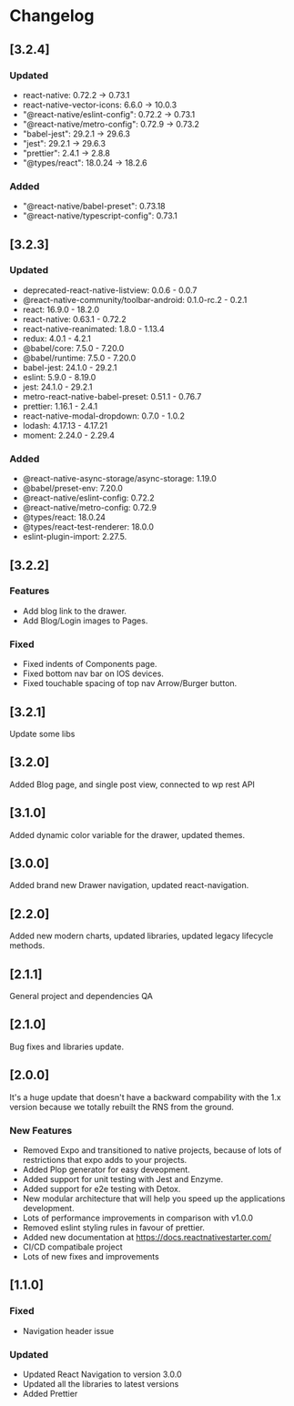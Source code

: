# Changelog

## [3.2.4]
### Updated
- react-native: 0.72.2 -> 0.73.1
- react-native-vector-icons: 6.6.0 -> 10.0.3
- "@react-native/eslint-config": 0.72.2 -> 0.73.1
- "@react-native/metro-config": 0.72.9 -> 0.73.2
- "babel-jest": 29.2.1 -> 29.6.3
- "jest": 29.2.1 -> 29.6.3
- "prettier": 2.4.1 -> 2.8.8
- "@types/react": 18.0.24 -> 18.2.6

### Added
- "@react-native/babel-preset": 0.73.18
- "@react-native/typescript-config": 0.73.1

## [3.2.3]
### Updated
- deprecated-react-native-listview: 0.0.6 - 0.0.7
- @react-native-community/toolbar-android: 0.1.0-rc.2 - 0.2.1
- react: 16.9.0 - 18.2.0
- react-native: 0.63.1 - 0.72.2
- react-native-reanimated: 1.8.0 - 1.13.4
- redux: 4.0.1 - 4.2.1
- @babel/core: 7.5.0 - 7.20.0
- @babel/runtime: 7.5.0 - 7.20.0
- babel-jest: 24.1.0 - 29.2.1
- eslint: 5.9.0 - 8.19.0
- jest: 24.1.0 - 29.2.1
- metro-react-native-babel-preset: 0.51.1 - 0.76.7
- prettier: 1.16.1 - 2.4.1
- react-native-modal-dropdown: 0.7.0 - 1.0.2
- lodash: 4.17.13 - 4.17.21
- moment: 2.24.0 - 2.29.4

### Added
- @react-native-async-storage/async-storage: 1.19.0
- @babel/preset-env: 7.20.0
- @react-native/eslint-config: 0.72.2
- @react-native/metro-config: 0.72.9
- @types/react: 18.0.24
- @types/react-test-renderer: 18.0.0
- eslint-plugin-import: 2.27.5.

## [3.2.2]

### Features
- Add blog link to the drawer.
- Add Blog/Login images to Pages.

### Fixed
- Fixed indents of Components page.
- Fixed bottom nav bar on IOS devices.
- Fixed touchable spacing of top nav Arrow/Burger button.

## [3.2.1]

Update some libs

## [3.2.0]

Added Blog page, and single post view, connected to wp rest API

## [3.1.0]

Added dynamic color variable for the drawer, updated themes.

## [3.0.0]

Added brand new Drawer navigation, updated react-navigation.

## [2.2.0]

Added new modern charts, updated libraries, updated legacy lifecycle methods.

## [2.1.1]

General project and dependencies QA

## [2.1.0]

Bug fixes and libraries update.

## [2.0.0]

It's a huge update that doesn't have a backward compability with the 1.x version because we totally rebuilt the RNS from the ground.

### New Features

- Removed Expo and transitioned to native projects, because of lots of restrictions that expo adds to your projects.
- Added Plop generator for easy deveopment.
- Added support for unit testing with Jest and Enzyme.
- Added support for e2e testing with Detox.
- New modular architecture that will help you speed up the applications development.
- Lots of performance improvements in comparison with v1.0.0
- Removed eslint styling rules in favour of prettier.
- Added new documentation at https://docs.reactnativestarter.com/
- CI/CD compatibale project
- Lots of new fixes and improvements

## [1.1.0]

### Fixed

- Navigation header issue

### Updated

- Updated React Navigation to version 3.0.0
- Updated all the libraries to latest versions
- Added Prettier
